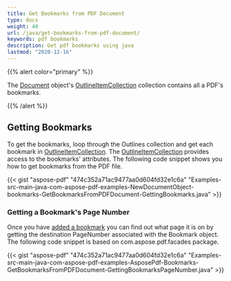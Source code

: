 ```yaml
---
title: Get Bookmarks from PDF Document
type: docs
weight: 40
url: /java/get-bookmarks-from-pdf-document/
keywords: pdf bookmarks
description: Get pdf bookmarks using java
lastmod: "2020-12-16"
---
```


{{% alert color="primary" %}} 

The [Document](https://apireference.aspose.com/java/pdf/com.aspose.pdf/Document) object's [OutlineItemCollection](https://apireference.aspose.com/java/pdf/com.aspose.pdf/OutlineItemCollection) collection contains all a PDF's bookmarks.

{{% /alert %}} 
## **Getting Bookmarks**
To get the bookmarks, loop through the Outlines collection and get each bookmark in [OutlineItemCollection](https://apireference.aspose.com/java/pdf/com.aspose.pdf/OutlineCollection). The [OutlineItemCollection](https://apireference.aspose.com/java/pdf/com.aspose.pdf/OutlineCollection) provides access to the bookmarks' attributes. The following code snippet shows you how to get bookmarks from the PDF file.

{{< gist "aspose-pdf" "474c352a71ac9477aa0d604fd32e1c6a" "Examples-src-main-java-com-aspose-pdf-examples-NewDocumentObject-bookmarks-GetBookmarksFromPDFDocument-GettingBookmarks.java" >}}


### **Getting a Bookmark's Page Number**
Once you have [added a bookmark](/pdf/java/add-a-bookmark-to-a-pdf-document/) you can find out what page it is on by getting the destination PageNumber associated with the Bookmark object. The following code snippet is based on com.aspose.pdf.facades package.

{{< gist "aspose-pdf" "474c352a71ac9477aa0d604fd32e1c6a" "Examples-src-main-java-com-aspose-pdf-examples-AsposePdf-Bookmarks-GetBookmarksFromPDFDocument-GettingBookmarksPageNumber.java" >}}
